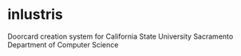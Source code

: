 # inlustris
Doorcard creation system for California State University Sacramento Department of Computer Science
